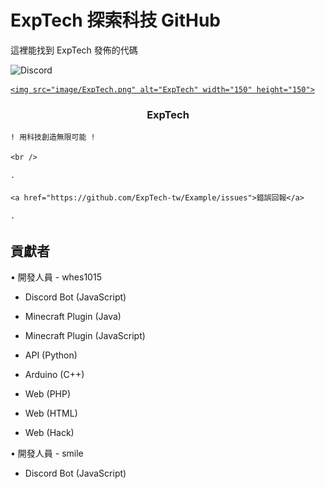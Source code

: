 # ExpTech 探索科技 GitHub

這裡能找到 ExpTech 發佈的代碼

<!-- PROJECT SHIELDS -->

<img alt="Discord" src="https://img.shields.io/discord/857181425908318218">

<!-- PROJECT LOGO -->

<br />

<p align="center">

  <a href="https://github.com/ExpTech-tw/Example/">

    <img src="image/ExpTech.png" alt="ExpTech" width="150" height="150">

  </a>

  <h3 align="center">ExpTech</h3>

  <p align="center">

    ! 用科技創造無限可能 !

    <br />

    ·

    <a href="https://github.com/ExpTech-tw/Example/issues">錯誤回報</a>

    ·

  </p>

</p>

## 貢獻者

• 開發人員 - whes1015

- Discord Bot (JavaScript)

- Minecraft Plugin (Java)

- Minecraft Plugin (JavaScript)

- API (Python)

- Arduino (C++)

- Web (PHP)

- Web (HTML)

- Web (Hack)

• 開發人員 - smile

- Discord Bot (JavaScript)
